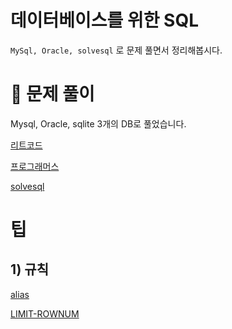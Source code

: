 # 데이터베이스를 위한 SQL 

`MySql, Oracle, solvesql` 로 문제 풀면서 정리해봅시다.

# 🧩 문제 풀이
Mysql, Oracle, sqlite 3개의 DB로 풀었습니다.

[리트코드](https://github.com/skyepodium/sql-for-database/tree/main/leetcode)   

[프로그래머스](https://github.com/skyepodium/sql-for-database/tree/main/programmers)   

[solvesql](https://github.com/skyepodium/sql-for-database/tree/main/solvesql)     
          

# 팁
## 1) 규칙
[alias](https://github.com/skyepodium/sql-for-database/tree/main/tip/rule/alias.md)

[LIMIT-ROWNUM](https://github.com/skyepodium/sql-for-database/tree/main/tip/rule/limit-rownum.md)
